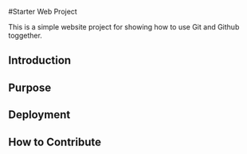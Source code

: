 #Starter Web Project

This is a simple website project for showing how to use Git and Github toggether.

## Introduction

## Purpose

## Deployment

## How to Contribute